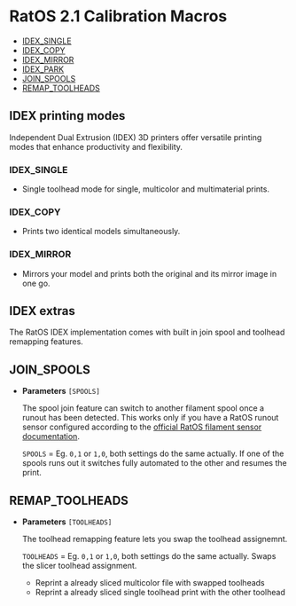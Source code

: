 # RatOS 2.1 Calibration Macros

- [IDEX_SINGLE]()
- [IDEX_COPY]()
- [IDEX_MIRROR]()
- [IDEX_PARK]()
- [JOIN_SPOOLS]()
- [REMAP_TOOLHEADS]()


## IDEX printing modes

Independent Dual Extrusion (IDEX) 3D printers offer versatile printing modes that enhance productivity and flexibility.

### IDEX_SINGLE

- Single toolhead mode for single, multicolor and multimaterial prints.

### IDEX_COPY

- Prints two identical models simultaneously.

### IDEX_MIRROR

- Mirrors your model and prints both the original and its mirror image in one go.


## IDEX extras

The RatOS IDEX implementation comes with built in join spool and toolhead remapping features.

## JOIN_SPOOLS
- **Parameters** `[SPOOLS]`

    The spool join feature can switch to another filament spool once a runout has been detected. This works only if you have a RatOS runout sensor configured according to the [official RatOS filament sensor documentation](filament_sensors.md). 

	`SPOOLS` = Eg. `0,1` or `1,0`, both settings do the same actually. If one of the spools runs out it switches fully automated to the other and resumes the print.

## REMAP_TOOLHEADS
- **Parameters** `[TOOLHEADS]`

	The toolhead remapping feature lets you swap the toolhead assignemnt.

	`TOOLHEADS` = Eg. `0,1` or `1,0`, both settings do the same actually. Swaps the slicer toolhead assignment.

	- Reprint a already sliced multicolor file with swapped toolheads
	- Reprint a already sliced single toolhead print with the other toolhead
